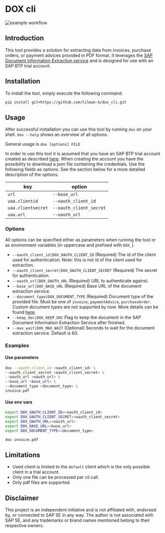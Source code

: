 # DOX cli
![example workflow](https://github.com/tilman-b/sap_dox_cli/actions/workflows/python-app.yml/badge.svg)

## Introduction
This tool provides a solution for extracting data from invoices, purchase orders, or payment advices provided in PDF format. 
It leverages the [SAP Document Information Extraction service](https://help.sap.com/docs/document-information-extraction/document-information-extraction/what-is-document-information-extraction) and is designed for use with an SAP BTP trial account.

## Installation
To install the tool, simply execute the following command:
```bash
pip install git+https://github.com/tilman-b/dox_cli.git
```

## Usage
After successful installation you can use this tool by running `dox` on your shell.
`dox --help` shows an overview of all options.

General usage is `dox [options] FILE`

In order to use this tool it is assumed that you have an SAP BTP trial account created as described [here](https://developers.sap.com/tutorials/hcp-create-trial-account.html).
When creating the account you have the possibility to download a json file containing the credentials. 
Use the following fields as options. See the section below for a more detailed description of the options.

| key                | option                  |
|--------------------|-------------------------|
| `url`              | `--base_url`            |
| `uaa.clientid`     | `--oauth_client_id`     |
| `uaa.clientsecret` | `--oauth_client_secret` |
| `uaa.url`          | `--oauth_url`           |



### Options
All options can be specified either as parameters when running the tool or as environment variables (in uppercase and prefixed with `DOX_`).
 - `--oauth_client_id|DOX_OAUTH_CLIENT_ID` 
(Required) The id of the client used for authentication. 
Note: this is not id of the client used for extraction.
 - `--oauth_client_secret|DOX_OAUTH_CLIENT_SECRET` 
(Required) The secret for authentication.
 - `--oauth_url|DOX_OAUTH_URL` 
(Required) URL to authenticate against.
 - `--base_url|DOX_BASE_URL`
(Required) Base URL of the document extraction service.
 - `--document_type|DOX_DOCUMENT_TYPE`
(Required) Document type of the provided file. Must be one of `invoice`, `paymentAdvice`, `purchaseOrder`.
Custom document types are not supported by now. More details can be found [here](https://help.sap.com/docs/document-information-extraction/document-information-extraction/supported-document-types-and-file-formats).
 - `--keep_doc|DOX_KEEP_DOC`
Flag to keep the document in the SAP Document Information Extraction Service after finished.
 - `--max_wait|DOX_MAX_WAIT`
(Optional) Seconds to wait for the document extraction service. Default is 60.

### Examples

#### Use parameters

```bash
dox --oauth_client_id <oauth_client_id> \
--oauth_client_secret <oauth_client_secret> \
--oauth_url <oauth_url> \
--base_url <base_url> \
--document_type <document_type> \
invoice.pdf
```

#### Use env vars
```bash
export DOX_OAUTH_CLIENT_ID=<oauth_client_id>
export DOX_OAUTH_CLIENT_SECRET=<oauth_client_secret>
export DOX_OAUTH_URL=<oauth_url>
export DOX_BASE_URL=<base_url>
export DOX_DOCUMENT_TYPE=<document_type>

dox invoice.pdf
```


## Limitations
- Used client is limited to the `default` client which is the only possible client in a trial account.
- Only one file can be processed per cli call.
- Only pdf files are supported.

## Disclaimer
This project is an independent initiative and is not affiliated with, endorsed by, or connected to SAP SE in any way. The author is not associated with SAP SE, and any trademarks or brand names mentioned belong to their respective owners.